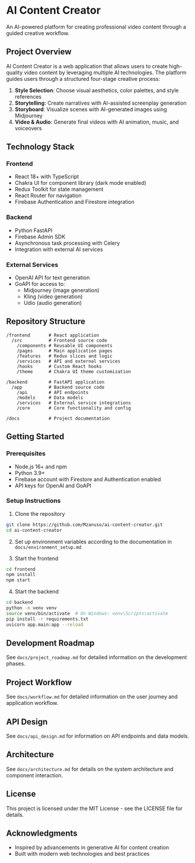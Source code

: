 # AI Content Creator

An AI-powered platform for creating professional video content through a guided creative workflow.

## Project Overview

AI Content Creator is a web application that allows users to create high-quality video content by leveraging multiple AI technologies. The platform guides users through a structured four-stage creative process:

1. **Style Selection**: Choose visual aesthetics, color palettes, and style references
2. **Storytelling**: Create narratives with AI-assisted screenplay generation
3. **Storyboard**: Visualize scenes with AI-generated images using Midjourney
4. **Video & Audio**: Generate final videos with AI animation, music, and voiceovers

## Technology Stack

### Frontend
- React 18+ with TypeScript
- Chakra UI for component library (dark mode enabled)
- Redux Toolkit for state management
- React Router for navigation
- Firebase Authentication and Firestore integration

### Backend
- Python FastAPI
- Firebase Admin SDK
- Asynchronous task processing with Celery
- Integration with external AI services

### External Services
- OpenAI API for text generation
- GoAPI for access to:
  - Midjourney (image generation)
  - Kling (video generation)
  - Udio (audio generation)

## Repository Structure

```
/frontend       # React application
  /src          # Frontend source code
    /components # Reusable UI components
    /pages      # Main application pages
    /features   # Redux slices and logic
    /services   # API and external services
    /hooks      # Custom React hooks
    /theme      # Chakra UI theme customization

/backend        # FastAPI application
  /app          # Backend source code
    /api        # API endpoints
    /models     # Data models
    /services   # External service integrations
    /core       # Core functionality and config

/docs           # Project documentation
```

## Getting Started

### Prerequisites
- Node.js 16+ and npm
- Python 3.9+
- Firebase account with Firestore and Authentication enabled
- API keys for OpenAI and GoAPI

### Setup Instructions

1. Clone the repository
```bash
git clone https://github.com/Mzanuso/ai-content-creator.git
cd ai-content-creator
```

2. Set up environment variables according to the documentation in `docs/environment_setup.md`

3. Start the frontend
```bash
cd frontend
npm install
npm start
```

4. Start the backend
```bash
cd backend
python -m venv venv
source venv/bin/activate  # On Windows: venv\Scripts\activate
pip install -r requirements.txt
uvicorn app.main:app --reload
```

## Development Roadmap

See `docs/project_roadmap.md` for detailed information on the development phases.

## Project Workflow

See `docs/workflow.md` for detailed information on the user journey and application workflow.

## API Design

See `docs/api_design.md` for information on API endpoints and data models.

## Architecture

See `docs/architecture.md` for details on the system architecture and component interaction.

## License

This project is licensed under the MIT License - see the LICENSE file for details.

## Acknowledgments

- Inspired by advancements in generative AI for content creation
- Built with modern web technologies and best practices